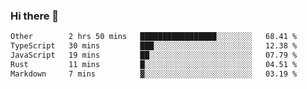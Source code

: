 ### Hi there 👋

<!--
**WShiBin/WShiBin** is a ✨ _special_ ✨ repository because its `README.md` (this file) appears on your GitHub profile.

Here are some ideas to get you started:

- 🔭 I’m currently working on ...
- 🌱 I’m currently learning ...
- 👯 I’m looking to collaborate on ...
- 🤔 I’m looking for help with ...
- 💬 Ask me about ...
- 📫 How to reach me: ...
- 😄 Pronouns: ...
- ⚡ Fun fact: ...
-->

<!--START_SECTION:waka-->

```txt
Other        2 hrs 50 mins   █████████████████░░░░░░░░   68.41 %
TypeScript   30 mins         ███░░░░░░░░░░░░░░░░░░░░░░   12.38 %
JavaScript   19 mins         ██░░░░░░░░░░░░░░░░░░░░░░░   07.79 %
Rust         11 mins         █░░░░░░░░░░░░░░░░░░░░░░░░   04.51 %
Markdown     7 mins          ▓░░░░░░░░░░░░░░░░░░░░░░░░   03.19 %
```

<!--END_SECTION:waka-->
